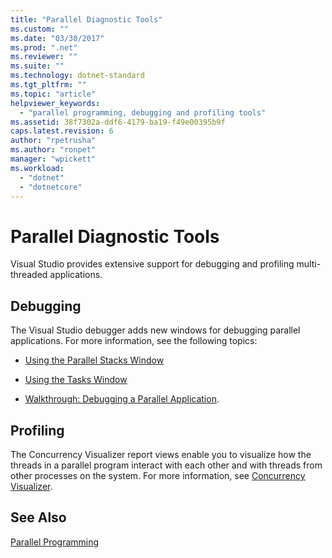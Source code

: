 ```yaml
---
title: "Parallel Diagnostic Tools"
ms.custom: ""
ms.date: "03/30/2017"
ms.prod: ".net"
ms.reviewer: ""
ms.suite: ""
ms.technology: dotnet-standard
ms.tgt_pltfrm: ""
ms.topic: "article"
helpviewer_keywords: 
  - "parallel programming, debugging and profiling tools"
ms.assetid: 38f7302a-ddf6-4179-ba19-f49e00395b9f
caps.latest.revision: 6
author: "rpetrusha"
ms.author: "ronpet"
manager: "wpickett"
ms.workload: 
  - "dotnet"
  - "dotnetcore"
---
```

# Parallel Diagnostic Tools
Visual Studio provides extensive support for debugging and profiling multi-threaded applications.  
  
## Debugging  
 The Visual Studio debugger adds new windows for debugging parallel applications. For more information, see the following topics:  
  
-   [Using the Parallel Stacks Window](/visualstudio/debugger/using-the-parallel-stacks-window)  
  
-   [Using the Tasks Window](/visualstudio/debugger/using-the-tasks-window)  
  
-   [Walkthrough: Debugging a Parallel Application](/visualstudio/debugger/walkthrough-debugging-a-parallel-application).  
  
## Profiling  
 The Concurrency Visualizer report views enable you to visualize how the threads in a parallel program interact with each other and with threads from other processes on the system. For more information, see [Concurrency Visualizer](/visualstudio/profiling/concurrency-visualizer).  
  
## See Also  
 [Parallel Programming](../../../docs/standard/parallel-programming/index.md)
